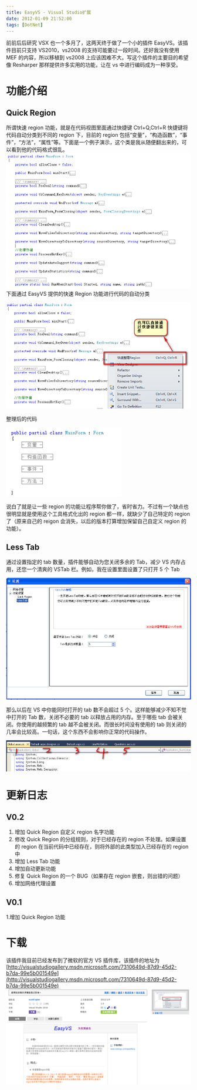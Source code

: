 ```yaml
---
title: EasyVS - Visual Studio扩展
date: 2012-01-09 21:52:00
tags: [DotNet]
---
```


前前后后研究 VSX 也一个多月了，这两天终于做了一个小的插件 EasyVS。该插件目前只支持 VS2010，vs2008 的支持可能要过一段时间。还好我没有使用 MEF 的内容，所以移植到 vs2008 上应该困难不大。写这个插件的主要目的希望像 Resharper 那样提供许多实用的功能，让在 vs 中进行编码成为一种享受。

# 功能介绍

## Quick Region

所谓快速 region 功能，就是在代码视图里面通过快捷键 Ctrl+Q,Ctrl+R 快捷键将代码自动分类到不同的 region 下，目前的 region 包括“变量”，“构造函数”，“事件”，“方法”，“属性”等。下面是一个例子演示，这个类是我从随便翻出来的，可以看到他的代码格式很乱。  
<img src="/Images/easyvs/1.png"/>
下面通过 EasyVS 提供的快速 Region 功能进行代码的自动分类

<img src="/Images/easyvs/2.png"/>

整理后的代码

<img src="/Images/easyvs/3.png"/>

说白了就是让一些 region 的功能让程序帮你做了，省时省力。不过有一个缺点也很明显就是使用这个工具格式化出的 region 都一样，就缺少了自己特定的 region 了（原来自己的 reigon 会消失，以后的版本打算增加保留自己自定义 region 的功能）。

## Less Tab

通过设置指定的 tab 数量，插件能够自动为您关闭多余的 Tab，减少 VS 内存占用，还您一个清爽的 VSTab 栏。例如，我在设置里面设置了只打开 5 个 Tab

<img src="/Images/easyvs/4.jpg"/>

那么以后在 VS 中你能同时打开的 tab 数不会超过 5 个。这样能够减少不知不觉中打开的 Tab 数，关闭不必要的 tab 以释放占用的内存。至于哪些 tab 会被关闭。你使用的越频繁的 tab 越不会被关闭。而很长时间没有使用的 tab 则关闭的几率会比较高。一句话，这个东西不会影响你正常的代码操作。

<img src="/Images/easyvs/5.jpg"/>

# 更新日志

## V0.2

1. 增加 Quick Region 自定义 region 名字功能
2. 修改 Quick Region 的分组规则，对于已经存在的 region 不处理。如果设置的 region 在当前代码中已经存在，则将外部的此类型加入已经存在的 region 中
3. 增加 Less Tab 功能
4. 增加自动更新功能
5. 修复 Quick Region 的一个 BUG（如果存在 region 嵌套，则出错的问题）
6. 增加网络代理设置

## V0.1

1.增加 Quick Region 功能

# 下载

该插件我目前已经发布到了微软的官方 VS 插件库，该插件的地址为 [http://visualstudiogallery.msdn.microsoft.com/7310649d-87d9-45d2-b7da-99e5b001549e](http://visualstudiogallery.msdn.microsoft.com/7310649d-87d9-45d2-b7da-99e5b001549e)
<img src="/Images/easyvs/6.png"/>

